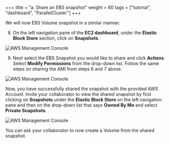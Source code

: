 +++
title = "a. Share an EBS snapshot"
weight = 60
tags = ["tutorial", "dashboard", "ParallelCluster"]
+++

We will now EBS Volume snapshot in a similar manner.

8.	On the left navigation pane of the **EC2 dashboard**, under the **Elastic Block Store** section, click on **Snapshots**.

![AWS Management Console](/images/hpc-aws-parallelcluster-workshop/EC2Snapshots.png)

9.	Next select the EBS Snapshot you would like to share and click **Actions**. Select **Modify Permissions** from the drop-down list. Follow the same steps on sharing the AMI from steps 6 and 7 above.

![AWS Management Console](/images/hpc-aws-parallelcluster-workshop/EC2SnapshotsPermissions.png)

Now, you have successfully shared the snapshot with the provided AWS Account. Invite your collaborator to view the shared snapshot by first clicking on **Snapshots** under the **Elastic Block Store** on the left navigation pane and then on the drop-down list that says **Owned By Me** and select **Private Snapshots**.  

![AWS Management Console](/images/hpc-aws-parallelcluster-workshop/EC2Snapshotshared.png)

You can ask your collaborator to now create a Volume from the shared snapshot.
